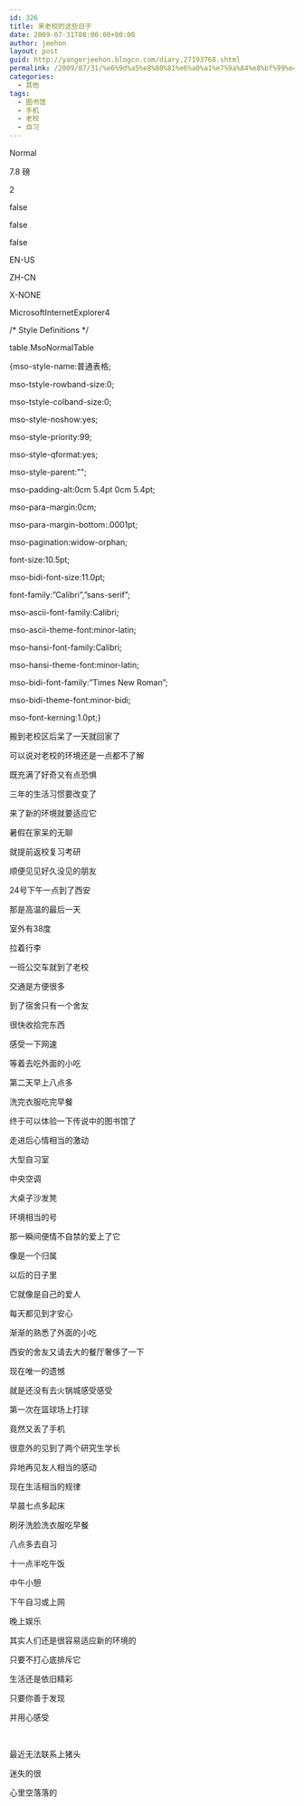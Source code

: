 ```yaml
---
id: 326
title: 来老校的这些日子
date: 2009-07-31T08:00:00+00:00
author: jeehon
layout: post
guid: http://yangerjeehon.blogcn.com/diary,27193768.shtml
permalink: /2009/07/31/%e6%9d%a5%e8%80%81%e6%a0%a1%e7%9a%84%e8%bf%99%e4%ba%9b%e6%97%a5%e5%ad%90/
categories:
  - 其他
tags:
  - 图书馆
  - 手机
  - 老校
  - 自习
---
```

<!--[if gte mso 9]>-->

Normal
    


7.8 磅
    

    
2

false
    
false
    
false

EN-US
    
ZH-CN
    
X-NONE

MicrosoftInternetExplorer4

<!--[if gte mso 9]>-->

<!--[if gte mso 10]>-->

/\* Style Definitions \*/
   
table.MsoNormalTable
	  
{mso-style-name:普通表格;
	  
mso-tstyle-rowband-size:0;
	  
mso-tstyle-colband-size:0;
	  
mso-style-noshow:yes;
	  
mso-style-priority:99;
	  
mso-style-qformat:yes;
	  
mso-style-parent:&#8221;";
	  
mso-padding-alt:0cm 5.4pt 0cm 5.4pt;
	  
mso-para-margin:0cm;
	  
mso-para-margin-bottom:.0001pt;
	  
mso-pagination:widow-orphan;
	  
font-size:10.5pt;
	  
mso-bidi-font-size:11.0pt;
	  
font-family:&#8221;Calibri&#8221;,&#8221;sans-serif&#8221;;
	  
mso-ascii-font-family:Calibri;
	  
mso-ascii-theme-font:minor-latin;
	  
mso-hansi-font-family:Calibri;
	  
mso-hansi-theme-font:minor-latin;
	  
mso-bidi-font-family:&#8221;Times New Roman&#8221;;
	  
mso-bidi-theme-font:minor-bidi;
	  
mso-font-kerning:1.0pt;}

<p class="MsoNormal">
  <span style="font-family: 宋体">搬到老校区后呆了一天就回家了</span>
</p>

<p class="MsoNormal">
  <span style="font-family: 宋体">可以说对老校的环境还是一点都不了解</span>
</p>

<p class="MsoNormal">
  <span style="font-family: 宋体">既充满了好奇又有点恐惧</span>
</p>

<p class="MsoNormal">
  <span style="font-family: 宋体">三年的生活习惯要改变了</span>
</p>

<p class="MsoNormal">
  <span style="font-family: 宋体">来了新的环境就要适应它</span>
</p>

<p class="MsoNormal">
  <span style="font-family: 宋体">暑假在家呆的无聊</span>
</p>

<p class="MsoNormal">
  <span style="font-family: 宋体">就提前返校复习考研</span>
</p>

<p class="MsoNormal">
  <span style="font-family: 宋体">顺便见见好久没见的朋友</span>
</p>

<p class="MsoNormal">
  <span lang="EN-US">24</span><span style="font-family: 宋体">号下午一点到了西安</span>
</p>

<p class="MsoNormal">
  <span style="font-family: 宋体">那是高温的最后一天</span>
</p>

<p class="MsoNormal">
  <span style="font-family: 宋体">室外有</span><span lang="EN-US">38</span><span style="font-family: 宋体">度</span>
</p>

<p class="MsoNormal">
  <span style="font-family: 宋体">拉着行李</span>
</p>

<p class="MsoNormal">
  <span style="font-family: 宋体">一班公交车就到了老校</span>
</p>

<p class="MsoNormal">
  <span style="font-family: 宋体">交通是方便很多</span>
</p>

<p class="MsoNormal">
  <span style="font-family: 宋体">到了宿舍只有一个舍友</span>
</p>

<p class="MsoNormal">
  <span style="font-family: 宋体">很快收拾完东西</span>
</p>

<p class="MsoNormal">
  <span style="font-family: 宋体">感受一下网速</span>
</p>

<p class="MsoNormal">
  <span style="font-family: 宋体">等着去吃外面的小吃</span>
</p>

<p class="MsoNormal">
  <span style="font-family: 宋体">第二天早上八点多</span>
</p>

<p class="MsoNormal">
  <span style="font-family: 宋体">洗完衣服吃完早餐</span>
</p>

<p class="MsoNormal">
  <span style="font-family: 宋体">终于可以体验一下传说中的图书馆了</span>
</p>

<p class="MsoNormal">
  <span style="font-family: 宋体">走进后心情相当的激动</span>
</p>

<p class="MsoNormal">
  <span style="font-family: 宋体">大型自习室</span>
</p>

<p class="MsoNormal">
  <span style="font-family: 宋体">中央空调</span>
</p>

<p class="MsoNormal">
  <span style="font-family: 宋体">大桌子沙发凳</span>
</p>

<p class="MsoNormal">
  <span style="font-family: 宋体">环境相当的号</span>
</p>

<p class="MsoNormal">
  <span style="font-family: 宋体">那一瞬间便情不自禁的爱上了它</span>
</p>

<p class="MsoNormal">
  <span style="font-family: 宋体">像是一个归属</span>
</p>

<p class="MsoNormal">
  <span style="font-family: 宋体">以后的日子里</span>
</p>

<p class="MsoNormal">
  <span style="font-family: 宋体">它就像是自己的爱人</span>
</p>

<p class="MsoNormal">
  <span style="font-family: 宋体">每天都见到才安心</span>
</p>

<p class="MsoNormal">
  <span style="font-family: 宋体">渐渐的熟悉了外面的小吃</span>
</p>

<p class="MsoNormal">
  <span style="font-family: 宋体">西安的舍友又请去大的餐厅奢侈了一下</span>
</p>

<p class="MsoNormal">
  <span style="font-family: 宋体">现在唯一的遗憾</span>
</p>

<p class="MsoNormal">
  <span style="font-family: 宋体">就是还没有去火锅城感受感受</span>
</p>

<p class="MsoNormal">
  <span style="font-family: 宋体">第一次在篮球场上打球</span>
</p>

<p class="MsoNormal">
  <span style="font-family: 宋体">竟然又丢了手机</span>
</p>

<p class="MsoNormal">
  <span style="font-family: 宋体">很意外的见到了两个研究生学长</span>
</p>

<p class="MsoNormal">
  <span style="font-family: 宋体">异地再见友人相当的感动</span>
</p>

<p class="MsoNormal">
  <span style="font-family: 宋体">现在生活相当的规律</span>
</p>

<p class="MsoNormal">
  <span style="font-family: 宋体">早晨七点多起床</span>
</p>

<p class="MsoNormal">
  <span style="font-family: 宋体">刷牙洗脸洗衣服吃早餐</span>
</p>

<p class="MsoNormal">
  <span style="font-family: 宋体">八点多去自习</span>
</p>

<p class="MsoNormal">
  <span style="font-family: 宋体">十一点半吃午饭</span>
</p>

<p class="MsoNormal">
  <span style="font-family: 宋体">中午小憩</span>
</p>

<p class="MsoNormal">
  <span style="font-family: 宋体">下午自习或上网</span>
</p>

<p class="MsoNormal">
  <span style="font-family: 宋体">晚上娱乐</span>
</p>

<p class="MsoNormal">
  <span style="font-family: 宋体">其实人们还是很容易适应新的环境的</span>
</p>

<p class="MsoNormal">
  <span style="font-family: 宋体">只要不打心底排斥它</span>
</p>

<p class="MsoNormal">
  <span style="font-family: 宋体">生活还是依旧精彩</span>
</p>

<p class="MsoNormal">
  <span style="font-family: 宋体">只要你善于发现</span>
</p>

<p class="MsoNormal">
  <span style="font-family: 宋体">并用心感受</span>
</p>

<p class="MsoNormal">
  <span lang="EN-US">&nbsp;</span>
</p>

<p class="MsoNormal">
  <span style="font-family: 宋体">最近无法联系上猪头</span>
</p>

<p class="MsoNormal">
  <span style="font-family: 宋体">迷失的很</span>
</p>

<p class="MsoNormal">
  <span style="font-family: 宋体">心里空落落的</span>
</p>
